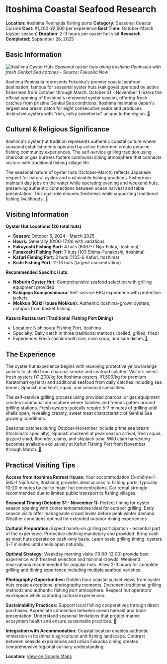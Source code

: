# Itoshima Coastal Seafood Research

**Location:** Itoshima Peninsula fishing ports
**Category:** Seasonal Coastal Cuisine
**Cost:** ¥1,200-¥2,500 per experience
**Best Time:** October-March (oyster season)
**Duration:** 2-3 hours per oyster hut visit
**Research Completed:** September 28, 2025

## Basic Information

![Itoshima Oyster Huts](https://upload.wikimedia.org/wikipedia/commons/e/e4/Oysters_in_the_restaurant_%2837576387860%29.jpg)
*Seasonal oyster huts along Itoshima Peninsula with fresh Genkai Sea catches - Source: Fukuoka Now*

Itoshima Peninsula represents Fukuoka's premier coastal seafood destination, famous for seasonal oyster huts (kakigoya) operated by active fishermen from October through March. October 31 - November 1 marks the official opening of Itoshima's renowned oyster season, offering fresh catches from pristine Genkai Sea conditions. Itoshima maintains Japan's largest sea bream catch for eight consecutive years and produces distinctive oysters with "rich, milky sweetness" unique to the region. [🔗](https://www.fukuoka-now.com/en/itoshima-kakigoya-oyster-hut-guide/)

## Cultural & Religious Significance

Itoshima's oyster hut tradition represents authentic coastal culture where seasonal establishments operated by active fishermen create genuine fishing community experiences. The self-service grilling tradition using charcoal or gas burners fosters communal dining atmosphere that connects visitors with traditional fishing village life.

The seasonal nature of oyster huts (October-March) reflects Japanese respect for natural cycles and sustainable fishing practices. Fishermen maintain day jobs on the water while operating evening and weekend huts, preserving authentic connections between ocean harvest and table presentation. This dual role ensures freshness while supporting traditional fishing livelihoods. [🔗](https://itoshima-now.com/en/food/kazura/)

## Visiting Information

**Oyster Hut Locations (26 total huts)**
- **Season:** October 5, 2024 - March 2025
- **Hours:** Generally 10:00-17:00 with variations
- **Fukuyoshi Fishing Port:** 4 huts (6067-7 Nijo-Fukui, Itoshima)
- **Funakoshi Fishing Port:** 7 huts (103 Shima-Funakoshi, Itoshima)
- **Kafuri Fishing Port:** 2 huts (1105-6 Kafuri, Itoshima)
- **Kishi Fishing Port:** 11-13 huts (largest concentration)

**Recommended Specific Huts:**
- **Noburin Oyster Hut:** Comprehensive seafood selection with grilling equipment provided
- **Kakigoya Sumiyoshimaru:** Self-service BBQ experience with protective jackets
- **Mokkun (Kaki House Mokkun):** Authentic Itoshima-grown oysters, octopus from basket fishing

**Kazura Restaurant (Traditional Fishing Port Dining)**
- Location: Nishinoura Fishing Port, Itoshima
- Specialty: Daily catch in three traditional methods (boiled, grilled, fried)
- Experience: Fresh sashimi with rice, miso soup, and side dishes [🔗](https://itoshima-now.com/en/food/kazura/)

## The Experience

The oyster hut experience begins with receiving protective yellow/orange jackets to shield from charcoal smoke and seafood splatter. Visitors select fresh oysters (¥1,200/kg for Itoshima oysters, ¥1,500/kg for premium Karatomari oysters) and additional seafood from daily catches including sea bream, Spanish mackerel, squid, and seasonal specialties.

The self-service grilling process using provided charcoal or gas equipment creates communal atmosphere where families and friends gather around grilling stations. Fresh oysters typically require 5-7 minutes of grilling until shells open, revealing creamy, sweet meat characteristic of Genkai Sea growing conditions.

Seasonal catches during October-November include prime sea bream (Itoshima's specialty), Spanish mackerel at peak season arrival, fresh squid, gizzard shad, flounder, clams, and skipjack tuna. Wild clam harvesting becomes available exclusively at Kafuri Fishing Port from November through March. [🔗](https://www.fukuoka-now.com/en/itoshima-kakigoya-oyster-hut-guide/)

## Practical Visiting Tips

**Access from Itoshima Retreat House:** Your accommodation (3-chōme-1-565-1 Nijōfukae, Itoshima) provides ideal access to fishing ports, typically 10-20 minutes by car to major hut concentrations. Car rental strongly recommended due to limited public transport to fishing villages.

**Seasonal Timing (October 31 - November 1):** Perfect timing for oyster season opening with cooler temperatures ideal for outdoor grilling. Early season visits offer manageable crowd levels before peak winter demand. Weather conditions optimal for extended outdoor dining experiences.

**Cultural Preparation:** Expect hands-on grilling participation - essential part of the experience. Protective clothing mandatory and provided. Bring cash as most huts operate on cash-only basis. Learn basic grilling timing: oysters 5-7 minutes until shells open naturally.

**Optimal Strategy:** Weekday morning visits (10:00-12:00) provide best experience with freshest selection and minimal crowds. Weekend reservations recommended for popular huts. Allow 2-3 hours for complete grilling and dining experience including multiple seafood varieties.

**Photography Opportunities:** Golden hour coastal sunset views from oyster huts create exceptional photography moments. Document traditional grilling methods and authentic fishing port atmosphere. Respect hut operators' workspace while capturing cultural experiences.

**Sustainability Practices:** Support local fishing cooperatives through direct purchases. Appreciate connection between ocean harvest and table presentation. Understand seasonal limitations that protect marine ecosystem health and ensure sustainable practices. [🔗](https://www.fukuoka-now.com/en/itoshima-kakigoya-oyster-hut-guide/)

**Integration with Accommodation:** Coastal location enables authentic immersion in Itoshima's agricultural and fishing landscape. Contrast between seaside experiences and urban Fukuoka dining creates comprehensive regional culinary understanding.

**Location:** [View on Google Maps](https://goo.gl/maps/itoshima-fishing-ports)